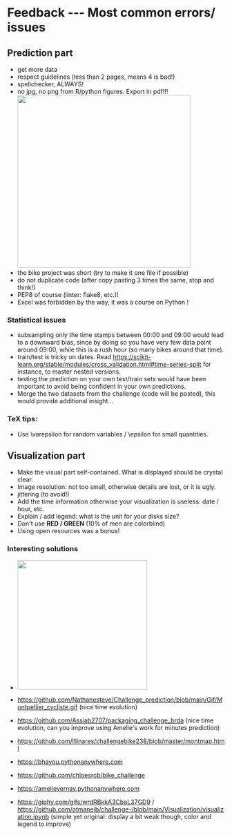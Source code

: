 # Feedback --- Most common errors/ issues



 ## Prediction part
- get more data
- respect guidelines (less than 2 pages, means 4 is bad!)
- spellchecker, ALWAYS!
- no jpg, no png from R/python figures. Export in pdf!!! [<img src="https://raw.github.com/bcharlier/HMMA238/master/Challenge/2020-2021/feedback/no_bitmap_please.png?sanitize=true" height="400">](https://raw.github.com/bcharlier/HMMA238/master/Challenge/2020-2021/no_bitmap_please.png?sanitize=true)
- the bike project was short (try to make it one file if possible)
- do not duplicate code (after copy pasting 3 times the same, stop and think!)
- PEP8 of course (linter: flake8, etc.)!
- Excel was forbidden by the way, it was a course on Python !

### Statistical issues

- subsampling only the time stamps between 00:00 and 09:00 would lead to a downward bias, since by doing so you have very few data point around 09:00, while this is a rush hour (so many bikes around that time).
- train/test is tricky on dates. Read https://scikit-learn.org/stable/modules/cross_validation.html#time-series-split for instance, to master nested versions.
- testing the prediction on your own test/train sets would have been important to avoid being confident in your own predictions.
- Merge the two datasets from the challenge (code will be posted), this would provide additional insight...


### TeX tips:

- Use \varepsilon for random variables / \epsilon for small quantities.


## Visualization part

- Make the visual part self-contained. What is displayed should be crystal clear.
- Image resolution: not too small, otherwise details are lost, or it is ugly.
- jittering (to avoid!)
- Add the time information otherwise your visualization is useless:
  date / hour, etc.
- Explain / add legend: what is the unit for your disks size?
- Don't use **RED / GREEN** (10% of men are colorblind)
- Using open resources was a bonus!

### Interesting solutions

- [<img src="https://mohamedfattouhy" height="300">](https://rawcdn.githack.com/mohamedfattouhy/Challenge_bike/b31c12cfbe272a823c3e4c574c6dc161f30c9728/map.html)
 
- https://github.com/Nathanesteve/Challenge_prediction/blob/main/Gif/Montpellier_cycliste.gif
 (nice time evolution)

- https://github.com/Assiab2707/packaging_challenge_brda
 (nice time evolution, can you improve using Amelie's work for minutes prediction)

- https://github.com/lllinares/challengebike238/blob/master/montmap.html

- https://bhayou.pythonanywhere.com

- https://github.com/chloesrcb/bike_challenge

- https://amelievernay.pythonanywhere.com

- https://giphy.com/gifs/wrdRBkkA3CbaL37GD9 / https://github.com/otmanejb/challenge-/blob/main/Visualization/visualization.ipynb
 (simple yet original: display a bit weak though, color and legend to improve)